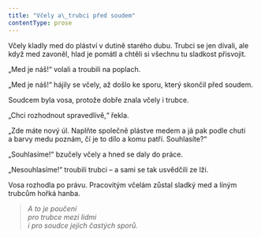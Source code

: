 ```yaml
---
title: "Včely a\_trubci před soudem"
contentType: prose
---
```


Včely kladly med do pláství v dutině starého dubu. Trubci se jen dívali, ale když med zavoněl, hlad je pomátl a chtěli si všechnu tu sladkost přisvojit.

„Med je náš!“ volali a troubili na poplach.

„Med je náš!“ hájily se včely, až došlo ke sporu, který skončil před soudem.

Soudcem byla vosa, protože dobře znala včely i trubce.

„Chci rozhodnout spravedlivě,“ řekla.

„Zde máte nový úl. Naplňte společně plástve medem a já pak podle chuti a barvy medu poznám, čí je to dílo a komu patří. Souhlasíte?“

„Souhlasíme!“ bzučely včely a hned se daly do práce.

„Nesouhlasíme!“ troubili trubci – a sami se tak usvědčili ze lži.

Vosa rozhodla po právu. Pracovitým včelám zůstal sladký med a líným trubcům hořká hanba.

  

> _A to je poučení  
> pro trubce mezi lidmi  
> i pro soudce jejich častých sporů._
